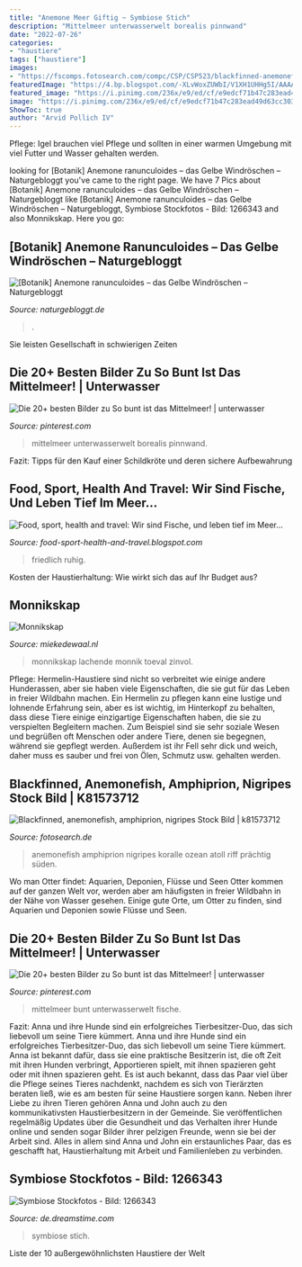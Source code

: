 ```yaml
---
title: "Anemone Meer Giftig ~ Symbiose Stich"
description: "Mittelmeer unterwasserwelt borealis pinnwand"
date: "2022-07-26"
categories:
- "haustiere"
tags: ["haustiere"]
images:
- "https://fscomps.fotosearch.com/compc/CSP/CSP523/blackfinned-anemonefish-amphiprion-stock-bild__k81573712.jpg"
featuredImage: "https://4.bp.blogspot.com/-XLvWoxZUWbI/V1XH1UHHg5I/AAAAAAAAWnQ/CYaai9jkVFIjcci9iqVMlttMzZwe68fjQCLcB/s1600/IMG-20160606-WA0041.jpg"
featured_image: "https://i.pinimg.com/236x/e9/ed/cf/e9edcf71b47c283ead49d63cc303538b--bunt.jpg"
image: "https://i.pinimg.com/236x/e9/ed/cf/e9edcf71b47c283ead49d63cc303538b--bunt.jpg"
ShowToc: true
author: "Arvid Pollich IV"
---
```



Pflege: Igel brauchen viel Pflege und sollten in einer warmen Umgebung mit viel Futter und Wasser gehalten werden.

	

		
looking for [Botanik] Anemone ranunculoides – das Gelbe Windröschen – Naturgebloggt you've came to the right page. We have 7 Pics about [Botanik] Anemone ranunculoides – das Gelbe Windröschen – Naturgebloggt like [Botanik] Anemone ranunculoides – das Gelbe Windröschen – Naturgebloggt, Symbiose Stockfotos - Bild: 1266343 and also Monnikskap. Here you go:
		
    
## [Botanik] Anemone Ranunculoides – Das Gelbe Windröschen – Naturgebloggt

<img loading=lazy src="https://i1.wp.com/naturgebloggt.de/wp-content/uploads/2019/03/Anemone-ranunculoides_Bernburg_20150329-2.jpg?w=1800&amp;ssl=1" onerror="this.onerror=null;this.src='https://tse4.mm.bing.net/th?id=OIP.86ogvvo51IkCUuNhlk8_xAHaE8&amp;pid=15.1';" alt="[Botanik] Anemone ranunculoides – das Gelbe Windröschen – Naturgebloggt">

_Source: naturgebloggt.de_

>. 

	

Sie leisten Gesellschaft in schwierigen Zeiten

    
## Die 20+ Besten Bilder Zu So Bunt Ist Das Mittelmeer! | Unterwasser

<img loading=lazy src="https://i.pinimg.com/236x/e9/ed/cf/e9edcf71b47c283ead49d63cc303538b--bunt.jpg" onerror="this.onerror=null;this.src='https://tse4.mm.bing.net/th?id=OIP.q_N2j7EvBZpY31hTlxKXNwAAAA&amp;pid=15.1';" alt="Die 20+ besten Bilder zu So bunt ist das Mittelmeer! | unterwasser">

_Source: pinterest.com_

>mittelmeer unterwasserwelt borealis pinnwand. 

	

Fazit: Tipps für den Kauf einer Schildkröte und deren sichere Aufbewahrung

    
## Food, Sport, Health And Travel: Wir Sind Fische, Und Leben Tief Im Meer...

<img loading=lazy src="https://4.bp.blogspot.com/-XLvWoxZUWbI/V1XH1UHHg5I/AAAAAAAAWnQ/CYaai9jkVFIjcci9iqVMlttMzZwe68fjQCLcB/s1600/IMG-20160606-WA0041.jpg" onerror="this.onerror=null;this.src='https://tse2.mm.bing.net/th?id=OIP.-oT16a4qQvibZsnAR4WPOgHaEK&amp;pid=15.1';" alt="Food, sport, health and travel: Wir sind Fische, und leben tief im Meer...">

_Source: food-sport-health-and-travel.blogspot.com_

>friedlich ruhig. 

	

Kosten der Haustierhaltung: Wie wirkt sich das auf Ihr Budget aus?

    
## Monnikskap

<img loading=lazy src="https://miekedewaal.nl/tuinieren/verzplant/afbplant/monnikskap.jpg" onerror="this.onerror=null;this.src='https://tse2.mm.bing.net/th?id=OIP.JNrDNdUvfs2LmAyDEQUkpwHaFq&amp;pid=15.1';" alt="Monnikskap">

_Source: miekedewaal.nl_

>monnikskap lachende monnik toeval zinvol. 

	

Pflege: Hermelin-Haustiere sind nicht so verbreitet wie einige andere Hunderassen, aber sie haben viele Eigenschaften, die sie gut für das Leben in freier Wildbahn machen.
Ein Hermelin zu pflegen kann eine lustige und lohnende Erfahrung sein, aber es ist wichtig, im Hinterkopf zu behalten, dass diese Tiere einige einzigartige Eigenschaften haben, die sie zu verspielten Begleitern machen. Zum Beispiel sind sie sehr soziale Wesen und begrüßen oft Menschen oder andere Tiere, denen sie begegnen, während sie gepflegt werden. Außerdem ist ihr Fell sehr dick und weich, daher muss es sauber und frei von Ölen, Schmutz usw. gehalten werden.

    
## Blackfinned, Anemonefish, Amphiprion, Nigripes Stock Bild | K81573712

<img loading=lazy src="https://fscomps.fotosearch.com/compc/CSP/CSP523/blackfinned-anemonefish-amphiprion-stock-bild__k81573712.jpg" onerror="this.onerror=null;this.src='https://tse2.mm.bing.net/th?id=OIP.fgkUfXAQe1OyhVuYvVFzzgAAAA&amp;pid=15.1';" alt="Blackfinned, anemonefish, amphiprion, nigripes Stock Bild | k81573712">

_Source: fotosearch.de_

>anemonefish amphiprion nigripes koralle ozean atoll riff prächtig süden. 

	

Wo man Otter findet: Aquarien, Deponien, Flüsse und Seen
Otter kommen auf der ganzen Welt vor, werden aber am häufigsten in freier Wildbahn in der Nähe von Wasser gesehen. Einige gute Orte, um Otter zu finden, sind Aquarien und Deponien sowie Flüsse und Seen.

    
## Die 20+ Besten Bilder Zu So Bunt Ist Das Mittelmeer! | Unterwasser

<img loading=lazy src="https://i.pinimg.com/236x/cf/a9/af/cfa9afc636caff946875cbd5b2677232--bunt.jpg" onerror="this.onerror=null;this.src='https://tse4.mm.bing.net/th?id=OIP.7zScwuXqZND-OB7CL8_QSQAAAA&amp;pid=15.1';" alt="Die 20+ besten Bilder zu So bunt ist das Mittelmeer! | unterwasser">

_Source: pinterest.com_

>mittelmeer bunt unterwasserwelt fische. 

	

Fazit: Anna und ihre Hunde sind ein erfolgreiches Tierbesitzer-Duo, das sich liebevoll um seine Tiere kümmert.
Anna und ihre Hunde sind ein erfolgreiches Tierbesitzer-Duo, das sich liebevoll um seine Tiere kümmert. Anna ist bekannt dafür, dass sie eine praktische Besitzerin ist, die oft Zeit mit ihren Hunden verbringt, Apportieren spielt, mit ihnen spazieren geht oder mit ihnen spazieren geht. Es ist auch bekannt, dass das Paar viel über die Pflege seines Tieres nachdenkt, nachdem es sich von Tierärzten beraten ließ, wie es am besten für seine Haustiere sorgen kann. Neben ihrer Liebe zu ihren Tieren gehören Anna und John auch zu den kommunikativsten Haustierbesitzern in der Gemeinde. Sie veröffentlichen regelmäßig Updates über die Gesundheit und das Verhalten ihrer Hunde online und senden sogar Bilder ihrer pelzigen Freunde, wenn sie bei der Arbeit sind. Alles in allem sind Anna und John ein erstaunliches Paar, das es geschafft hat, Haustierhaltung mit Arbeit und Familienleben zu verbinden.

    
## Symbiose Stockfotos - Bild: 1266343

<img loading=lazy src="https://thumbs.dreamstime.com/z/symbiose-1266343.jpg" onerror="this.onerror=null;this.src='https://tse2.mm.bing.net/th?id=OIP.vlnxW4JMqHTUlx04QqM7iAHaFf&amp;pid=15.1';" alt="Symbiose Stockfotos - Bild: 1266343">

_Source: de.dreamstime.com_

>symbiose stich. 

	

Liste der 10 außergewöhnlichsten Haustiere der Welt


